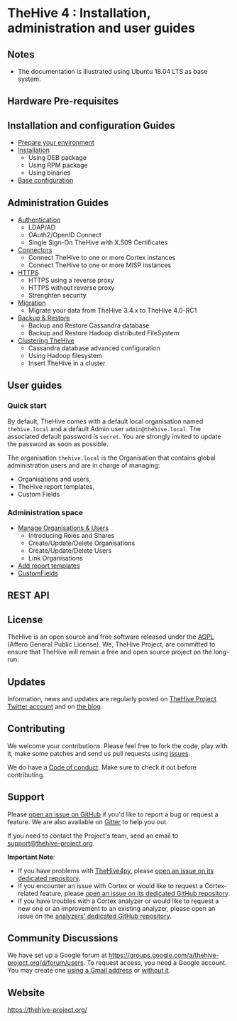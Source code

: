 # TheHive 4 : Installation, administration and user guides




## Notes

- The documentation is illustrated using Ubuntu 18.04 LTS as base system. 

## Hardware Pre-requisites

## Installation and configuration Guides


- [Prepare your environment](Installation/Prepare.md)
- [Installation](Installation/Installation.md)
	- Using DEB package
	- Using RPM package
	- Using binaries
- [Base configuration](Installation/Base_configuration.md)


## Administration Guides

- [Authentication](Administration/Authentication.md)
	- LDAP/AD
	- OAuth2/OpenID Connect
	- Single Sign-On TheHive with X.509 Certificates
- [Connectors](Administration/Connectors.md) 
	- Connect TheHive to one or more Cortex instances
	- Connect TheHive to one or more MISP instances
- [HTTPS](Administration/HTTPS.md)
	- HTTPS using a reverse proxy
	- HTTPS without reverse proxy
	- Strenghten security
- [Migration](Administration/Migration.md)
	- Migrate your data from TheHive 3.4.x to TheHive 4.0-RC1
- [Backup & Restore](Administration/Backup_Restore.md)
	- Backup and Restore Cassandra database
	- Backup and Restore Hadoop distributed FileSystem
- [Clustering TheHive](Administration/Clustering.md)
	- Cassandra database advanced configuration
	- Using Hadoop filesystem
	- Insert TheHive in a cluster

## User guides

### Quick start

By default, TheHive comes with a default local organisation named `thehive.local` and a default Admin user `admin@thehive.local`. The associated default password is `secret`.  You are strongly invited to update the password as soon as possible.

The organisation `thehive.local` is the Organisation that contains global administration users and are in charge of managing:

- Organisations and users,
- TheHive report templates, 
- Custom Fields

### Administration space

- [Manage Organisations & Users](User/manage_orgs_users.md)
	- Introducing Roles and Shares
	- Create/Update/Delete Organisations
	- Create/Update/Delete Users
	- Link Organisations
- [Add report templates](User/Report_templates.md)
- [CustomFields](User/CustomFields.md)


## REST API


## License
TheHive is an open source and free software released under the [AGPL](https://github.com/TheHive-Project/TheHive/blob/master/LICENSE) (Affero General Public License). We, TheHive Project, are committed to ensure that TheHive will remain a free and open source project on the long-run.

## Updates
Information, news and updates are regularly posted on [TheHive Project Twitter account](https://twitter.com/thehive_project) and on [the blog](https://blog.thehive-project.org/).

## Contributing
We welcome your contributions. Please feel free to fork the code, play with it, make some patches and send us pull requests using [issues](https://github.com/TheHive-Project/TheHive/issues).

We do have a [Code of conduct](code_of_conduct.md). Make sure to check it out before contributing.

## Support
Please [open an issue on GitHub](https://github.com/TheHive-Project/TheHive/issues) if you'd like to report a bug or request a feature. We are also available on [Gitter](https://gitter.im/TheHive-Project/TheHive) to help you out.

If you need to contact the Project's team, send an email to <support@thehive-project.org>.

**Important Note**:

- If you have problems with [TheHive4py](https://github.com/TheHive-Project/TheHive4py), please [open an issue on its dedicated repository](https://github.com/TheHive-Project/TheHive4py/issues/new).
- If you encounter an issue with Cortex or would like to request a Cortex-related feature, please [open an issue on its dedicated GitHub repository](https://github.com/TheHive-Project/Cortex/issues/new).
- If you have troubles with a Cortex analyzer or would like to request a new one or an improvement to an existing analyzer, please open an issue on the [analyzers' dedicated GitHub repository](https://github.com/TheHive-Project/cortex-analyzers/issues/new).

## Community Discussions
We have set up a Google forum at <https://groups.google.com/a/thehive-project.org/d/forum/users>. To request access, you need a Google account. You may create one [using a Gmail address](https://accounts.google.com/SignUp?hl=en) or [without it](https://accounts.google.com/SignUpWithoutGmail?hl=en).

## Website
<https://thehive-project.org/>

